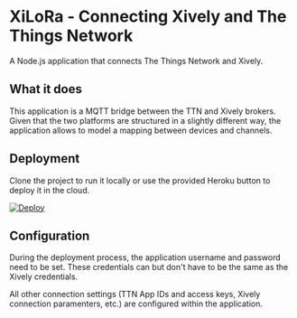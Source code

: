 # XiLoRa - Connecting Xively and The Things Network
A Node.js application that connects The Things Network and Xively.

## What it does
This application is a MQTT bridge between the TTN and Xively brokers. Given that the two platforms are structured in a slightly different way, the application allows to model a mapping between devices and channels.

## Deployment
Clone the project to run it locally or use the provided Heroku button to deploy it in the cloud.

[![Deploy](https://www.herokucdn.com/deploy/button.svg)](https://heroku.com/deploy?template=https://github.com/embee8/ttn-xively-connector/tree/master)

## Configuration
During the deployment process, the application username and password need to be set. These credentials can but don't have to be the same as the Xively credentials.

All other connection settings (TTN App IDs and access keys, Xively connection paramenters, etc.) are configured within the application.